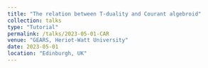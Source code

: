```yaml
---
title: "The relation between T-duality and Courant algebroid"
collection: talks
type: "Tutorial"
permalink: /talks/2023-05-01-CAR
venue: "GEARS, Heriot-Watt University"
date: 2023-05-01
location: "Edinburgh, UK"
---
```

